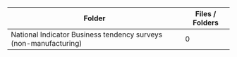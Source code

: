 | Folder                                                           |   Files / Folders |
|------------------------------------------------------------------|-------------------|
| National Indicator Business tendency surveys (non-manufacturing) |                 0 |